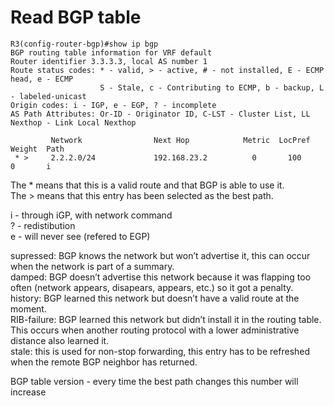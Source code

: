 # Read BGP table

```
R3(config-router-bgp)#show ip bgp
BGP routing table information for VRF default
Router identifier 3.3.3.3, local AS number 1
Route status codes: * - valid, > - active, # - not installed, E - ECMP head, e - ECMP
                    S - Stale, c - Contributing to ECMP, b - backup, L - labeled-unicast
Origin codes: i - IGP, e - EGP, ? - incomplete
AS Path Attributes: Or-ID - Originator ID, C-LST - Cluster List, LL Nexthop - Link Local Nexthop

         Network                Next Hop            Metric  LocPref Weight  Path
 * >     2.2.2.0/24             192.168.23.2          0       100     0       i

```

The * means that this is a valid route and that BGP is able to use it.  
The > means that this entry has been selected as the best path.  

 i - through iGP, with network command  
 ? - redistibution  
 e - will never see (refered to EGP)  

supressed: BGP knows the network but won’t advertise it, this can occur when the network is part of a summary.  
damped: BGP doesn’t advertise this network because it was flapping too often (network appears, disapears, appears, etc.) so it got a penalty.  
history: BGP learned this network but doesn’t have a valid route at the moment.  
RIB-failure: BGP learned this network but didn’t install it in the routing table. This occurs when another routing protocol with a lower administrative distance also learned it.  
stale: this is used for non-stop forwarding, this entry has to be refreshed when the remote BGP neighbor has returned.  

 BGP table version - every time the best path changes this number will increase    
 
 
